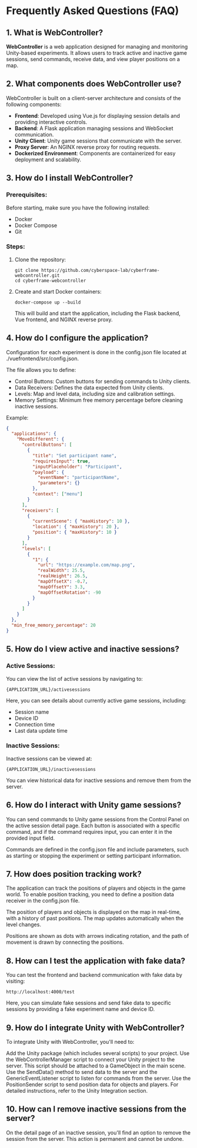 # Frequently Asked Questions (FAQ)

## 1. What is WebController?

**WebController** is a web application designed for managing and monitoring Unity-based experiments. It allows users to track active and inactive game sessions, send commands, receive data, and view player positions on a map.

## 2. What components does WebController use?

WebController is built on a client-server architecture and consists of the following components:

- **Frontend**: Developed using Vue.js for displaying session details and providing interactive controls.
- **Backend**: A Flask application managing sessions and WebSocket communication.
- **Unity Client**: Unity game sessions that communicate with the server.
- **Proxy Server**: An NGINX reverse proxy for routing requests.
- **Dockerized Environment**: Components are containerized for easy deployment and scalability.

## 3. How do I install WebController?

### Prerequisites:
Before starting, make sure you have the following installed:

- Docker
- Docker Compose
- Git

### Steps:
1. Clone the repository:
    ```
    git clone https://github.com/cyberspace-lab/cyberframe-webcontroller.git
    cd cyberframe-webcontroller
    ```

2. Create and start Docker containers:
    ```
    docker-compose up --build
    ```
    This will build and start the application, including the Flask backend, Vue frontend, and NGINX reverse proxy.

## 4. How do I configure the application?
Configuration for each experiment is done in the config.json file located at ./vuefrontend/src/config.json.

The file allows you to define:

- Control Buttons: Custom buttons for sending commands to Unity clients.
- Data Receivers: Defines the data expected from Unity clients.
- Levels: Map and level data, including size and calibration settings.
- Memory Settings: Minimum free memory percentage before cleaning inactive sessions.

Example:
```json
{
  "applications": {
    "MoveDifferent": {
      "controlButtons": [
        {
          "title": "Set participant name",
          "requiresInput": true,
          "inputPlaceholder": "Participant",
          "payload": {
            "eventName": "participantName",
            "parameters": {}
          },
          "context": ["menu"]
        }
      ],
      "receivers": [
        {
          "currentScene": { "maxHistory": 10 },
          "location": { "maxHistory": 20 },
          "position": { "maxHistory": 10 }
        }
      ],
      "levels": [
        {
          "1": {
            "url": "https://example.com/map.png",
            "realWidth": 25.5,
            "realHeight": 26.5,
            "mapOffsetX": -0.7,
            "mapOffsetY": 3.3,
            "mapOffsetRotation": -90
          }
        }
      ]
    }
  },
  "min_free_memory_percentage": 20
}
```

## 5. How do I view active and inactive sessions?
### Active Sessions:
You can view the list of active sessions by navigating to:

```
{APPLICATION_URL}/activesessions
```
Here, you can see details about currently active game sessions, including:

- Session name
- Device ID
- Connection time
- Last data update time

### Inactive Sessions:
Inactive sessions can be viewed at:

```
{APPLICATION_URL}/inactivesessions
```
You can view historical data for inactive sessions and remove them from the server.

## 6. How do I interact with Unity game sessions?
You can send commands to Unity game sessions from the Control Panel on the active session detail page. Each button is associated with a specific command, and if the command requires input, you can enter it in the provided input field.

Commands are defined in the config.json file and include parameters, such as starting or stopping the experiment or setting participant information.

## 7. How does position tracking work?
The application can track the positions of players and objects in the game world. To enable position tracking, you need to define a position data receiver in the config.json file.

The position of players and objects is displayed on the map in real-time, with a history of past positions. The map updates automatically when the level changes.

Positions are shown as dots with arrows indicating rotation, and the path of movement is drawn by connecting the positions.

## 8. How can I test the application with fake data?
You can test the frontend and backend communication with fake data by visiting:

```
http://localhost:4000/test
```
Here, you can simulate fake sessions and send fake data to specific sessions by providing a fake experiment name and device ID.

## 9. How do I integrate Unity with WebController?
To integrate Unity with WebController, you'll need to:

Add the Unity package (which includes several scripts) to your project.
Use the WebControllerManager script to connect your Unity project to the server. This script should be attached to a GameObject in the main scene.
Use the SendData() method to send data to the server and the GenericEventListener script to listen for commands from the server.
Use the PositionSender script to send position data for objects and players.
For detailed instructions, refer to the Unity Integration section.

## 10. How can I remove inactive sessions from the server?
On the detail page of an inactive session, you'll find an option to remove the session from the server. This action is permanent and cannot be undone.